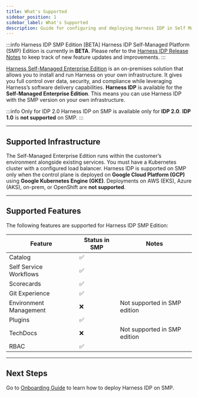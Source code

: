 ```yaml
---
title: What's Supported
sidebar_position: 1
sidebar_label: What's Supported
description: Guide for configuring and deploying Harness IDP in Self Managed Platform environments
---
```


:::info Harness IDP SMP Edition [BETA]
Harness IDP Self-Managed Platform (SMP) Edition is currently in **BETA**. Please refer to the [Harness IDP Release Notes](/release-notes/internal-developer-portal.md) to keep track of new feature updates and improvements.
:::

[Harness Self-Managed Enterprise Edition](https://developer.harness.io/docs/self-managed-enterprise-edition/smp-overview) is an on-premises solution that allows you to install and run Harness on your own infrastructure. It gives you full control over data, security, and compliance while leveraging Harness’s software delivery capabilities. **Harness IDP** is available for the **Self-Managed Enterprise Edition**. This means you can use Harness IDP with the SMP version on your own infrastructure.

:::info Only for IDP 2.0
Harness IDP on SMP is available only for **IDP 2.0**. **IDP 1.0** is **not supported** on SMP.
:::

---

## Supported Infrastructure
The Self-Managed Enterprise Edition runs within the customer’s environment alongside existing services. You must have a Kubernetes cluster with a configured load balancer. Harness IDP is supported on SMP only when the control plane is deployed on **Google Cloud Platform (GCP)** using **Google Kubernetes Engine (GKE)**. Deployments on AWS (EKS), Azure (AKS), on-prem, or OpenShift are **not supported**.

---

## Supported Features

The following features are supported for Harness IDP SMP Edition:

| **Feature**              | **Status in SMP** | **Notes**                    |
|--------------------------|-------------------|------------------------------|
| Catalog                  | ✅                |                              |
| Self Service Workflows   | ✅                |                              |
| Scorecards               | ✅                |                              |
| Git Experience           | ✅                |                              |
| Environment Management   | ❌                | Not supported in SMP edition |
| Plugins                  | ✅                |                              |
| TechDocs                 | ❌                | Not supported in SMP edition |
| RBAC                     | ✅                |                              |

---

## Next Steps
Go to [Onboarding Guide](/docs/internal-developer-portal/smp/idp-onboarding.md) to learn how to deploy Harness IDP on SMP.